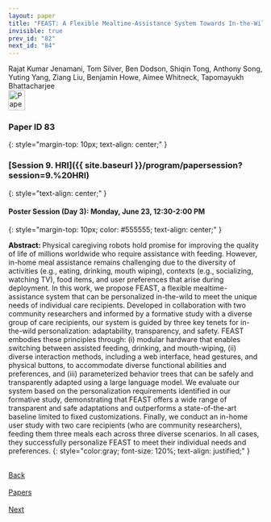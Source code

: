 ```yaml
---
layout: paper
title: "FEAST: A Flexible Mealtime-Assistance System Towards In-the-Wild Personalization"
invisible: true
prev_id: "82"
next_id: "84"
---
```

<div class="paper-authors">
  <div class="paper-author-box">
    <div class="paper-author-name">Rajat Kumar Jenamani, Tom Silver, Ben Dodson, Shiqin Tong, Anthony Song, Yuting Yang, Ziang Liu, Benjamin Howe, Aimee Whitneck, Tapomayukh Bhattacharjee</div>
    <div class="paper-author-uni"></div>
  </div>
</div>

<div class="paper-pdf">
  <div>
    <a href="https://www.roboticsproceedings.org/rss21/p083.pdf" title="Download PDF" target="_blank">
      <img src="{{ site.baseurl }}/images/paper_link_cardinal_red.png" alt="Paper PDF" width="33" height="40" />
    </a>
  </div>
</div>

### Paper ID 83
{: style="margin-top: 10px; text-align: center;" }

### [Session 9. HRI]({{ site.baseurl }}/program/papersession?session=9.%20HRI)
{: style="text-align: center;" }

#### Poster Session (Day 3): Monday, June 23, 12:30-2:00 PM
{: style="margin-top: 10px; color: #555555; text-align: center;" }

<b style="color: black;">Abstract: </b>Physical caregiving robots hold promise for improving the quality of life of millions worldwide who require assistance with feeding. However, in-home meal assistance remains challenging due to the diversity of activities (e.g., eating, drinking, mouth wiping), contexts (e.g., socializing, watching TV), food items, and user preferences that arise during deployment. In this work, we propose FEAST, a flexible mealtime-assistance system that can be personalized in-the-wild to meet the unique needs of individual care recipients. Developed in collaboration with two community researchers and informed by a formative study with a diverse group of care recipients, our system is guided by three key tenets for in-the-wild personalization: adaptability, transparency, and safety. FEAST embodies these principles through: (i) modular hardware that enables switching between assisted feeding, drinking, and mouth-wiping, (ii) diverse interaction methods, including a web interface, head gestures, and physical buttons, to accommodate diverse functional abilities and preferences, and (iii) parameterized behavior trees that can be safely and transparently adapted using a large language model. We evaluate our system based on the personalization requirements identified in our formative study, demonstrating that FEAST offers a wide range of transparent and safe adaptations and outperforms a state-of-the-art baseline limited to fixed customizations. Finally, we conduct an in-home user study with two care recipients (who are community researchers), feeding them three meals each across three diverse scenarios. In all cases, they successfully personalize FEAST to meet their individual needs and preferences.
{: style="color:gray; font-size: 120%; text-align: justified;" }

<div class="paper-menu">
  <div class="paper-menu-inner">
    <a href="{{ site.baseurl }}/program/papers/82/" title="Previous Paper">
            <div class="paper-menu-icon">
                <i class="fa fa-chevron-left"></i><br>
                <span class="paper-menu-label">Back</span>
            </div>
        </a>
    <a href="{{ site.baseurl }}/program/papers" title="All Papers">
      <div class="paper-menu-icon">
        <i class="fa fa-list"></i><br>
        <span class="paper-menu-label">Papers</span>
      </div>
    </a>
    <a href="{{ site.baseurl }}/program/papers/84/" title="Next Paper">
            <div class="paper-menu-icon">
                <i class="fa fa-chevron-right"></i><br>
                <span class="paper-menu-label">Next</span>
            </div>
        </a>
  </div>
</div>
